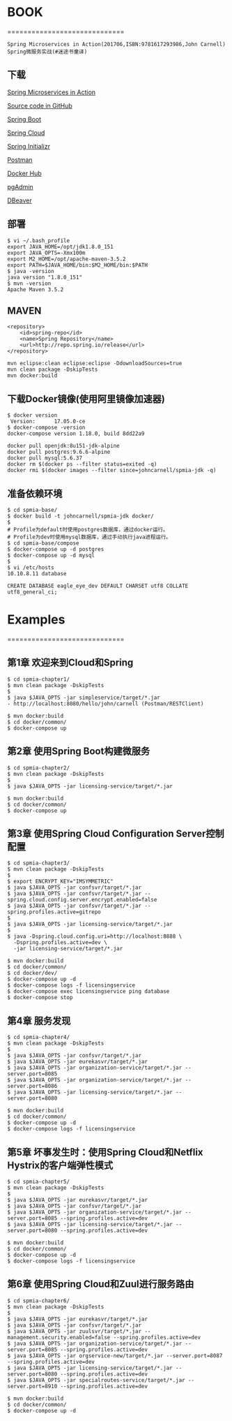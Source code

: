 # BOOK
=============================
```
Spring Microservices in Action(201706,ISBN:9781617293986,John Carnell)
Spring微服务实战(#迷途书童译)
```

## 下载

[Spring Microservices in Action](https://www.manning.com/books/spring-microservices-in-action)

[Source code in GitHub](https://github.com/carnellj/spmia_overview)

[Spring Boot](http://projects.spring.io/spring-boot/)

[Spring Cloud](http://projects.spring.io/spring-cloud/)

[Spring Initializr](http://start.spring.io/)

[Postman](https://www.getpostman.com/)

[Docker Hub](https://hub.docker.com/)

[pgAdmin](https://www.pgadmin.org/)

[DBeaver](https://dbeaver.jkiss.org/)


## 部署
```shell
$ vi ~/.bash_profile
export JAVA_HOME=/opt/jdk1.8.0_151
export JAVA_OPTS=-Xmx100m
export M2_HOME=/opt/apache-maven-3.5.2
export PATH=$JAVA_HOME/bin:$M2_HOME/bin:$PATH
$ java -version
java version "1.8.0_151"
$ mvn -version
Apache Maven 3.5.2
```

## MAVEN
```shell
<repository>
	<id>spring-repo</id>
	<name>Spring Repository</name>
	<url>http://repo.spring.io/release</url>
</repository>

mvn eclipse:clean eclipse:eclipse -DdownloadSources=true
mvn clean package -DskipTests
mvn docker:build
```

## 下载Docker镜像(使用阿里镜像加速器)
```shell
$ docker version         
 Version:      17.05.0-ce
$ docker-compose -version
docker-compose version 1.18.0, build 8dd22a9
```

```shell
docker pull openjdk:8u151-jdk-alpine
docker pull postgres:9.6.6-alpine
docker pull mysql:5.6.37
docker rm $(docker ps --filter status=exited -q)
docker rmi $(docker images --filter since=johncarnell/spmia-jdk -q)
```

## 准备依赖环境
```shell
$ cd spmia-base/
$ docker build -t johncarnell/spmia-jdk docker/
$
# Profile为default时使用postgres数据库，通过docker运行。
# Profile为dev时使用mysql数据库，通过手动执行java进程运行。
$ cd spmia-base/compose
$ docker-compose up -d postgres
$ docker-compose up -d mysql
$
$ vi /etc/hosts
10.10.8.11 database
```

```mysql
CREATE DATABASE eagle_eye_dev DEFAULT CHARSET utf8 COLLATE utf8_general_ci;
```


# Examples
=============================

## 第1章 欢迎来到Cloud和Spring
```shell
$ cd spmia-chapter1/
$ mvn clean package -DskipTests
$
$ java $JAVA_OPTS -jar simpleservice/target/*.jar
- http://localhost:8080/hello/john/carnell (Postman/RESTClient)
```

```shell
$ mvn docker:build
$ cd docker/common/
$ docker-compose up
```

## 第2章 使用Spring Boot构建微服务
```shell
$ cd spmia-chapter2/
$ mvn clean package -DskipTests
$
$ java $JAVA_OPTS -jar licensing-service/target/*.jar
```

```shell
$ mvn docker:build
$ cd docker/common/
$ docker-compose up
```

## 第3章 使用Spring Cloud Configuration Server控制配置
```shell
$ cd spmia-chapter3/
$ mvn clean package -DskipTests
$
$ export ENCRYPT_KEY="IMSYMMETRIC"
$ java $JAVA_OPTS -jar confsvr/target/*.jar
$ java $JAVA_OPTS -jar confsvr/target/*.jar --spring.cloud.config.server.encrypt.enabled=false
$ java $JAVA_OPTS -jar confsvr/target/*.jar --spring.profiles.active=gitrepo
$
$ java $JAVA_OPTS -jar licensing-service/target/*.jar
$
$ java -Dspring.cloud.config.uri=http://localhost:8888 \
  -Dspring.profiles.active=dev \
  -jar licensing-service/target/*.jar
```

```shell
$ mvn docker:build
$ cd docker/common/
$ cd docker/dev/
$ docker-compose up -d
$ docker-compose logs -f licensingservice
$ docker-compose exec licensingservice ping database
$ docker-compose stop
```

## 第4章 服务发现
```shell
$ cd spmia-chapter4/
$ mvn clean package -DskipTests
$
$ java $JAVA_OPTS -jar confsvr/target/*.jar
$ java $JAVA_OPTS -jar eurekasvr/target/*.jar
$ java $JAVA_OPTS -jar organization-service/target/*.jar --server.port=8085
$ java $JAVA_OPTS -jar organization-service/target/*.jar --server.port=8086
$ java $JAVA_OPTS -jar licensing-service/target/*.jar --server.port=8080
```

```shell
$ mvn docker:build
$ cd docker/common/
$ docker-compose up -d
$ docker-compose logs -f licensingservice
```

## 第5章 坏事发生时：使用Spring Cloud和Netflix Hystrix的客户端弹性模式
```shell
$ cd spmia-chapter5/
$ mvn clean package -DskipTests
$
$ java $JAVA_OPTS -jar eurekasvr/target/*.jar
$ java $JAVA_OPTS -jar confsvr/target/*.jar
$ java $JAVA_OPTS -jar organization-service/target/*.jar --server.port=8085 --spring.profiles.active=dev
$ java $JAVA_OPTS -jar licensing-service/target/*.jar --server.port=8080 --spring.profiles.active=dev
```

```shell
$ mvn docker:build
$ cd docker/common/
$ docker-compose up -d
$ docker-compose logs -f licensingservice
```

## 第6章 使用Spring Cloud和Zuul进行服务路由
```shell
$ cd spmia-chapter6/
$ mvn clean package -DskipTests
$
$ java $JAVA_OPTS -jar eurekasvr/target/*.jar
$ java $JAVA_OPTS -jar confsvr/target/*.jar
$ java $JAVA_OPTS -jar zuulsvr/target/*.jar --management.security.enabled=false --spring.profiles.active=dev
$ java $JAVA_OPTS -jar organization-service/target/*.jar --server.port=8085 --spring.profiles.active=dev
$ java $JAVA_OPTS -jar orgservice-new/target/*.jar --server.port=8087 --spring.profiles.active=dev
$ java $JAVA_OPTS -jar licensing-service/target/*.jar --server.port=8080 --spring.profiles.active=dev
$ java $JAVA_OPTS -jar specialroutes-service/target/*.jar --server.port=8910 --spring.profiles.active=dev
```

```shell
$ mvn docker:build
$ cd docker/common/
$ docker-compose up -d
```
